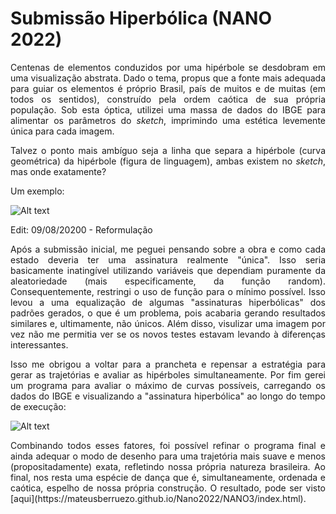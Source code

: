# Submissão Hiperbólica (NANO 2022)
<p align="justify">
Centenas de elementos conduzidos por uma hipérbole se desdobram em uma visualização abstrata. Dado o tema, propus que a fonte mais adequada para guiar os elementos é próprio Brasil, país de muitos e de muitas (em todos os sentidos), construído pela ordem caótica de sua própria população. Sob esta óptica, utilizei uma massa de dados do IBGE para alimentar os parâmetros do <em>sketch</em>, imprimindo uma estética levemente única para cada imagem. 
</p>

<p align="justify">
Talvez o ponto mais ambíguo seja a linha que separa a hipérbole (curva geométrica) da hipérbole (figura de linguagem), ambas existem no <em>sketch</em>, mas onde exatamente?
</p>

Um exemplo:

![Alt text](relative/path/to/img.jpg?raw=true "Title")

<p align="justify">
Edit: 09/08/20200 - Reformulação
</p>

<p align="justify">
Após a submissão inicial, me peguei pensando sobre a obra e como cada estado deveria ter uma assinatura realmente "única". Isso seria basicamente inatingível utilizando variáveis que dependiam puramente da aleatoriedade (mais especificamente, da função random). Consequentemente, restringi o uso de função para o mínimo possível. Isso levou a uma equalização de algumas "assinaturas hiperbólicas" dos padrões gerados, o que é um problema, pois acabaria gerando resultados similares e, ultimamente, não únicos. Além disso, visulizar uma imagem por vez não me permitia ver se os novos testes estavam levando à diferenças interessantes.
</p>

<p align="justify">
Isso me obrigou a voltar para a prancheta e repensar a estratégia para gerar as trajetórias e avaliar as hipérboles simultaneamente. Por fim gerei um programa para avaliar o máximo de curvas possíveis, carregando os dados do IBGE e visualizando a "assinatura hiperbólica" ao longo do tempo de execução:
</p>

![Alt text](relative/path/to/img.jpg?raw=true "Title")

<p align="justify">
Combinando todos esses fatores, foi possível refinar o programa final e ainda adequar o modo de desenho para uma trajetória mais suave e menos (propositadamente) exata, refletindo nossa própria natureza brasileira. Ao final, nos resta uma espécie de dança que é, simultaneamente, ordenada e caótica, espelho de nossa própria construção. O resultado, pode ser visto [aqui](https://mateusberruezo.github.io/Nano2022/NANO3/index.html).
</p>
